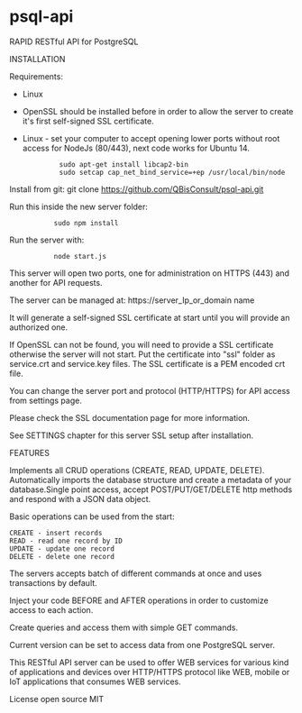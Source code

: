 # psql-api
RAPID RESTful API for PostgreSQL

INSTALLATION

Requirements:
- Linux
- OpenSSL should be installed before in order to allow the server to create it's first self-signed SSL certificate.
- Linux - set your computer to accept opening lower ports without root access for NodeJs (80/443), next code works for Ubuntu 14.

               sudo apt-get install libcap2-bin
               sudo setcap cap_net_bind_service=+ep /usr/local/bin/node


Install from git:
git clone https://github.com/QBisConsult/psql-api.git

Run this inside the new server folder:   

               sudo npm install

Run the server with:

               node start.js

This server will open two ports, one for administration on HTTPS (443) and another for API requests.

The server can be managed at:  https://server_Ip_or_domain name

It will generate a self-signed SSL certificate at start until you will provide an authorized one.

If OpenSSL can not be found, you will need to provide a SSL certificate otherwise the server will not start.
Put the certificate into "ssl" folder as service.crt and service.key files. The SSL certificate is a PEM encoded crt file.

You can change the server port and protocol (HTTP/HTTPS) for API access from settings page.

Please check the SSL documentation page for more information.

See SETTINGS chapter for this server SSL setup after installation.

FEATURES

Implements all CRUD operations (CREATE, READ, UPDATE, DELETE).
Automatically imports the database structure and create a metadata of your database.Single point access, accept POST/PUT/GET/DELETE http methods and respond with a JSON data object.

Basic operations can be used from the start:

    CREATE - insert records
    READ - read one record by ID
    UPDATE - update one record
    DELETE - delete one record

The servers accepts batch of different commands at once and uses transactions by default.

Inject your code BEFORE and AFTER operations in order to customize access to each action.

Create queries and access them with simple GET commands.

Current version can be set to access data from one PostgreSQL server.

This RESTful API server can be used to offer WEB services for various kind of applications and devices over HTTP/HTTPS protocol like WEB, mobile or IoT applications  that consumes WEB services.



License open source MIT
